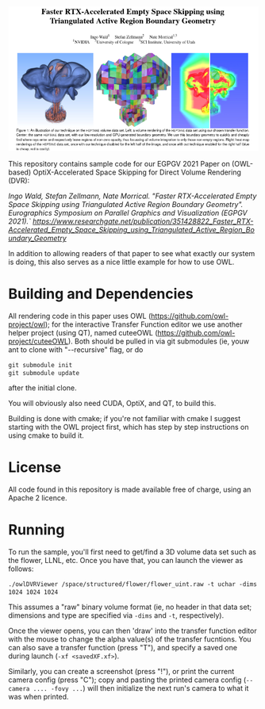 
![](ss-teaser.png)

This repository contains sample code for our EGPGV 2021 Paper on
(OWL-based) OptiX-Accelerated Space Skipping for Direct Volume
Rendering (DVR):

<i>Ingo Wald, Stefan Zellmann, Nate Morrical. "Faster RTX-Accelerated
Empty Space Skipping using Triangulated Active Region Boundary
Geometry". Eurographics Symposium on Parallel Graphics and
Visualization (EGPGV 2021).`
https://www.researchgate.net/publication/351428822_Faster_RTX-Accelerated_Empty_Space_Skipping_using_Triangulated_Active_Region_Boundary_Geometry </i>

In addition to allowing readers of that paper to see what exactly our
system is doing, this also serves as a nice little example for how to
use OWL.

# Building and Dependencies

All rendering code in this paper uses OWL
(https://github.com/owl-project/owl); for the interactive Transfer
Function editor we use another helper project (using QT), named
cuteeOWL (https://github.com/owl-project/cuteeOWL). Both should be pulled in via git submodules (ie, youw ant to clone with "--recursive" flag, or do

	git submodule init
	git submodule update
	
after the initial clone.

You will obviously also need CUDA, OptiX, and QT, to build this.

Building is done with cmake; if you're not familiar with cmake I
suggest starting with the OWL project first, which has step by step
instructions on using cmake to build it.

# License

All code found in this repository is made available free of charge,
using an Apache 2 licence.

# Running

To run the sample, you'll first need to get/find a 3D volume data set
such as the flower, LLNL, etc. Once you have that, you can launch the
viewer as follows:

	./owlDVRViewer /space/structured/flower/flower_uint.raw -t uchar -dims 1024 1024 1024 
	
This assumes a "raw" binary volume format (ie, no header in that data
set; dimensions and type are specified via `-dims` and `-t`,
respectively).

Once the viewer opens, you can then 'draw' into the transfer function
editor with the mouse to change the alpha value(s) of the transfer
fucntions. You can also save a transfer function (press "T"), and
specify a saved one during launch (`-xf <savedXF.xf>`). 

Similarly, you can create a screenshot (press "!"), or print the
current camera config (press "C"); copy and pasting the printed camera
config (`--camera .... -fovy ...`) will then initialize the next run's
camera to what it was when printed.
